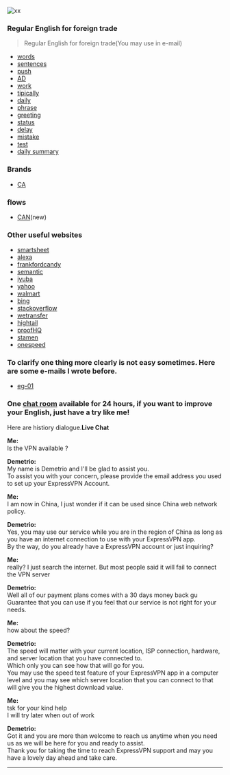 ![xx](http://img.blog.csdn.net/20130624212825484?watermark/2/text/aHR0cDovL2Jsb2cuY3Nkbi5uZXQvanB0aWFuY2Fp/font/5a6L5L2T/fontsize/400/fill/I0JBQkFCMA==/dissolve/70/gravity/Center)
### Regular English for foreign trade
> Regular English for foreign trade(You may use in e-mail)
- [words](https://github.com/ScottXiong/scott_English/blob/master/files/words.md)
- [sentences](https://github.com/ScottXiong/scott_English/blob/master/files/sentences.md)
- [push](https://github.com/ScottXiong/scott_English/blob/master/files/push.md)
- [AD](https://github.com/ScottXiong/scott_English/blob/master/files/ad.md)
- [work](https://github.com/ScottXiong/scott_English/blob/master/files/work.md)
- [tipically](https://github.com/ScottXiong/scott_English/blob/master/files/tipically.md)
- [daily](https://github.com/ScottXiong/scott_English/blob/master/files/daily.md)
- [phrase](https://github.com/ScottXiong/scott_English/blob/master/files/phrase.md)
- [greeting](https://github.com/ScottXiong/scott_English/blob/master/files/greeting.md)
- [status](https://github.com/ScottXiong/scott_English/blob/master/files/status.md)
- [delay](https://github.com/ScottXiong/scott_English/blob/master/files/delay.md)
- [mistake](https://github.com/ScottXiong/scott_English/blob/master/files/mistake.md)
- [test](https://github.com/ScottXiong/scott_English/blob/master/files/test.md)
- [daily summary](https://github.com/ScottXiong/scott_English/blob/master/files/daily_summary.md)

### Brands
- [CA](https://github.com/ScottXiong/scott_English/blob/master/files/CA.md)
### flows
- [CAN](https://github.com/ScottXiong/scott_English/blob/master/files/canada_flow.md)(new)
### Other useful websites
- [smartsheet](https://www.smartsheet.com)
- [alexa](https://try.alexa.com)
- [frankfordcandy](http://www.frankfordcandy.com)
- [semantic](https://semantic-ui.com/introduction/getting-started.html)
- [iyuba](http://www.iyuba.com)
- [yahoo](https://www.yahoo.com)
- [walmart](http://engage.walmart-jump.com/app/home)
- [bing](http://cn.bing.com/videos/trending)
- [stackoverflow](https://stackoverflow.com)
- [wetransfer](https://wetransfer.com)
- [hightail](https://www.hightail.com)
- [proofHQ](https://resources.workfront.com/workfront-for-it-teams)
- [stamen](https://stamen.com)
- [onespeed](https://onespeed.io/blog/post/javascript-performance-lag/)


### To clarify one thing more clearly is not easy sometimes. Here are some e-mails I wrote before.
- [eg-01](https://github.com/ScottXiong/scott_English/blob/master/hard/one.md)
### One [chat room](https://www.buy-express-vpn-in-cn.xyz/order) available for 24 hours, if you want to improve your English, just have a try like me!
Here are histiory dialogue.**Live Chat**

**Me:**<br>
Is the VPN available ? <br>

**Demetrio:**<br>
My name is Demetrio and I'll be glad to assist you.<br>
To assist you with your concern, please provide the email address you used to set up your ExpressVPN Account.<br>

**Me:**<br>
I am now in China, I just wonder if it can be used since China web network policy.<br>

**Demetrio:**<br>
Yes, you may use our service while you are in the region of China as long as you have an internet connection to use with your ExpressVPN app.<br>
By the way, do you already have a ExpressVPN account or just inquiring?<br>

**Me:**<br>
really? I just search the internet. But most people said it will fail to connect the VPN server<br>

**Demetrio:**<br>
Well all of our payment plans comes with a 30 days money back gu<br>
Guarantee that you can use if you feel that our service is not right for your needs.<br>

**Me:**<br>
how about the speed?<br>

**Demetrio:**<br>
The speed will matter with your current location, ISP connection, hardware, and server location that you have connected to.<br>
Which only you can see how that will go for you.<br>
You may use the speed test feature of your ExpressVPN app in a computer level and you may see which server location that you can connect to that will give you the highest download value.<br>

**Me:**<br>
tsk for your kind help<br>
I will try later when out of work<br>

**Demetrio:**<br>
Got it and you are more than welcome to reach us anytime when you need us as we will be here for you and ready to assist.<br>
Thank you for taking the time to reach ExpressVPN support and may you have a lovely day ahead and take care.<br>

<hr>

